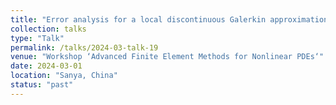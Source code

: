 ```yaml
---
title: "Error analysis for a local discontinuous Galerkin approximation for systems of p-Navier–Stokes type"
collection: talks
type: "Talk"
permalink: /talks/2024-03-talk-19
venue: "Workshop ‘Advanced Finite Element Methods for Nonlinear PDEs‘"
date: 2024-03-01
location: "Sanya, China"
status: "past"
--- 
```

